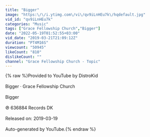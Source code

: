 ```yaml
---
title: "Bigger"
image: "https:\/\/i.ytimg.com\/vi\/qv9iLnHEu7k\/hqdefault.jpg"
vid_id: "qv9iLnHEu7k"
categories: "Music"
tags: ["Grace Fellowship Church","Bigger"]
date: "2022-05-19T01:52:55+03:00"
vid_date: "2019-03-21T21:09:12Z"
duration: "PT4M16S"
viewcount: "50945"
likeCount: "810"
dislikeCount: ""
channel: "Grace Fellowship Church - Topic"
---
```

{% raw %}Provided to YouTube by DistroKid<br /><br />Bigger · Grace Fellowship Church<br /><br />Bigger<br /><br />℗ 636884 Records DK<br /><br />Released on: 2019-03-19<br /><br />Auto-generated by YouTube.{% endraw %}
